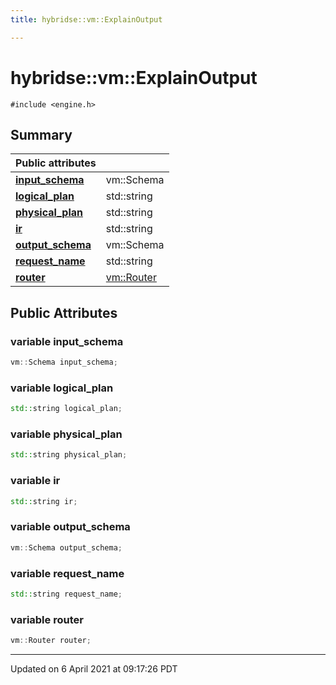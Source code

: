 ```yaml
---
title: hybridse::vm::ExplainOutput

---
```

# hybridse::vm::ExplainOutput



`#include <engine.h>`

## Summary


| **Public attributes**|    |
| -------------- | -------------- |
| **[input_schema](/hybridse/usage/api/c++/Classes/structhybridse_1_1vm_1_1_explain_output.md#variable-input_schema)**| vm::Schema  |
| **[logical_plan](/hybridse/usage/api/c++/Classes/structhybridse_1_1vm_1_1_explain_output.md#variable-logical_plan)**| std::string  |
| **[physical_plan](/hybridse/usage/api/c++/Classes/structhybridse_1_1vm_1_1_explain_output.md#variable-physical_plan)**| std::string  |
| **[ir](/hybridse/usage/api/c++/Classes/structhybridse_1_1vm_1_1_explain_output.md#variable-ir)**| std::string  |
| **[output_schema](/hybridse/usage/api/c++/Classes/structhybridse_1_1vm_1_1_explain_output.md#variable-output_schema)**| vm::Schema  |
| **[request_name](/hybridse/usage/api/c++/Classes/structhybridse_1_1vm_1_1_explain_output.md#variable-request_name)**| std::string  |
| **[router](/hybridse/usage/api/c++/Classes/structhybridse_1_1vm_1_1_explain_output.md#variable-router)**| [vm::Router](/hybridse/usage/api/c++/Classes/classhybridse_1_1vm_1_1_router.md)  |

## Public Attributes

### variable input_schema

```cpp
vm::Schema input_schema;
```


### variable logical_plan

```cpp
std::string logical_plan;
```


### variable physical_plan

```cpp
std::string physical_plan;
```


### variable ir

```cpp
std::string ir;
```


### variable output_schema

```cpp
vm::Schema output_schema;
```


### variable request_name

```cpp
std::string request_name;
```


### variable router

```cpp
vm::Router router;
```


-------------------------------

Updated on  6 April 2021 at 09:17:26 PDT